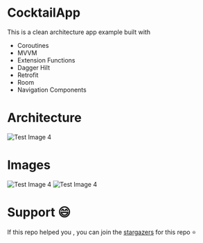 # CocktailApp
This is a clean architecture app example built with

- Coroutines
- MVVM
- Extension Functions
- Dagger Hilt
- Retrofit
- Room
- Navigation Components

# Architecture

![Test Image 4](https://github.com/AnDevCba/GitHubMVP/raw/master/images/architecture_android.png)

# Images

![Test Image 4](https://i.imgur.com/Lsqjego.png)
![Test Image 4](https://i.imgur.com/VKatXbv.png)

# Support 😄

If this repo helped you , you can join the [stargazers](https://github.com/gastsail/TragosApp/stargazers) for this repo ⭐




